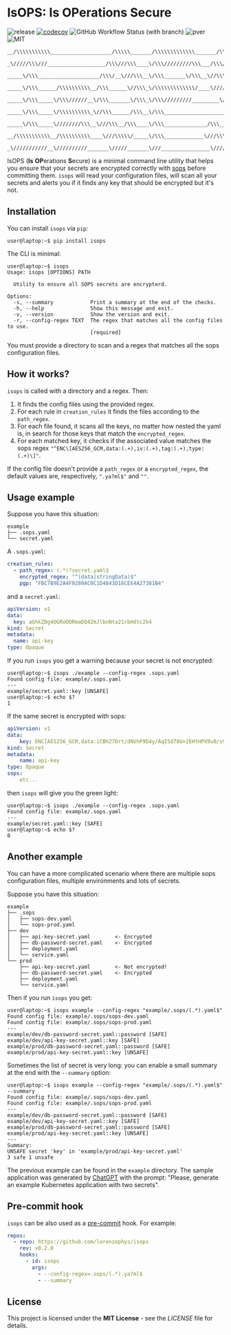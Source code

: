 # IsOPS: **Is** **OP**erations **S**ecure

![release](https://img.shields.io/github/v/release/lorenzophys/isops)
[![codecov](https://codecov.io/gh/lorenzophys/isops/branch/main/graph/badge.svg?token=7RQ5P3X22D)](https://codecov.io/gh/lorenzophys/isops)
![GitHub Workflow Status (with branch)](https://img.shields.io/github/actions/workflow/status/lorenzophys/isops/test-workflow.yml?branch=main&label=tests)
![pver](https://img.shields.io/pypi/pyversions/isops)
![MIT](https://img.shields.io/github/license/lorenzophys/isops)

```ascii
__/\\\\\\\\\\\____________________/\\\\\_______/\\\\\\\\\\\\\_______/\\\\\\\\\\\___        
 _\/////\\\///___________________/\\\///\\\____\/\\\/////////\\\___/\\\/////////\\\_       
  _____\/\\\____________________/\\\/__\///\\\__\/\\\_______\/\\\__\//\\\______\///__      
   _____\/\\\______/\\\\\\\\\\__/\\\______\//\\\_\/\\\\\\\\\\\\\/____\////\\\_________     
    _____\/\\\_____\/\\\//////__\/\\\_______\/\\\_\/\\\/////////_________\////\\\______    
     _____\/\\\_____\/\\\\\\\\\\_\//\\\______/\\\__\/\\\_____________________\////\\\___   
      _____\/\\\_____\////////\\\__\///\\\__/\\\____\/\\\______________/\\\______\//\\\__  
       __/\\\\\\\\\\\__/\\\\\\\\\\____\///\\\\\/_____\/\\\_____________\///\\\\\\\\\\\/___ 
        _\///////////__\//////////_______\/////_______\///________________\///////////_____

```

IsOPS (**Is** **OP**erations **S**ecure) is a minimal command line utility that helps you ensure that your secrets are encrypted correctly with [sops](https://github.com/mozilla/sops) before committing them. `isops` will read your configuration files, will scan all your secrets and alerts you if it finds any key that should be encrypted but it's not.

## Installation

You can install `isops` via `pip`:

```console
user@laptop:~$ pip install isops
```

The CLI is minimal:

```console
user@laptop:~$ isops
Usage: isops [OPTIONS] PATH

  Utility to ensure all SOPS secrets are encrypterd.

Options:
  -s, --summary            Print a summary at the end of the checks.
  -h, --help               Show this message and exit.
  -v, --version            Show the version and exit.
  -r, --config-regex TEXT  The regex that matches all the config files to use.
                           [required]
```

You must provide a directory to scan and a regex that matches all the sops configuration files.

## How it works?

`isops` is called with a directory and a regex. Then:

1. It finds the config files using the provided regex.
2. For each rule in `creation_rules` it finds the files according to the `path_regex`.
3. For each file found, it scans all the keys, no matter how nested the yaml is, in search for those keys that match the `encrypted_regex`.
4. For each matched key, it checks if the associated value matches the sops regex `"^ENC\[AES256_GCM,data:(.+),iv:(.+),tag:(.+),type:(.+)\]"`.

If the config file doesn't provide a `path_regex` or a `encrypted_regex`, the default values are, respectively, `".ya?ml$"` and `""`.

## Usage example

Suppose you have this situation:

```text
example
├── .sops.yaml
└── secret.yaml
```

A `.sops.yaml`:

```yaml
creation_rules:
  - path_regex: (.*)?secret.yaml$
    encrypted_regex: "^(data|stringData)$"
    pgp: "FBC7B9E2A4F9289AC0C1D4843D16CEE4A27381B4"
```

and a `secret.yaml`:

```yaml
apiVersion: v1
data:
  key: aGhkZDg4OGRoODRmaDQ4ZmJlbnNta21rbHdtc2k4
kind: Secret
metadata:
  name: api-key
type: Opaque
```

If you run `isops` you get a warning because your secret is not encrypted:

```console
user@laptop:~$ isops ./example --config-regex .sops.yaml
Found config file: example/.sops.yaml
---
example/secret.yaml::key [UNSAFE]
user@laptop:~$ echo $?
1
```

If the same secret is encrypted with sops:

```yaml
apiVersion: v1
data:
    key: ENC[AES256_GCM,data:iCBh27Ort/dNVhP9D4y/AqI5d78U+2EHtHPX9u0/s9ANhA2VeqKSOQ==,iv:HkQVUgB6nvN3TU355K/PTU2NroahHAdoJhzJdgZFMwo=,tag:ayNppVmYJ/MLGrW9RtjV1A==,type:str]
kind: Secret
metadata:
    name: api-key
type: Opaque
sops:
    etc...

```

then `isops` will give you the green light:

```console
user@laptop:~$ isops ./example --config-regex .sops.yaml
Found config file: example/.sops.yaml
---
example/secret.yaml::key [SAFE]
user@laptop:~$ echo $?
0
```

## Another example

You can have a more complicated scenario where there are multiple sops configuration files, multiple environments and lots of secrets.

Suppose you have this situation:

```text
example
├── .sops
│   ├── sops-dev.yaml
│   └── sops-prod.yaml
├── dev
│   ├── api-key-secret.yaml        <- Encrypted
│   ├── db-password-secret.yaml    <- Encrypted
│   ├── deployment.yaml
│   └── service.yaml
└── prod
    ├── api-key-secret.yaml        <- Not encrypted!
    ├── db-password-secret.yaml    <- Encrypted
    ├── deployment.yaml
    └── service.yaml
```

Then if you run `isops` you get:

```console
user@laptop:~$ isops example --config-regex "example/.sops/(.*).yaml$"
Found config file: example/.sops/sops-dev.yaml
Found config file: example/.sops/sops-prod.yaml
---
example/dev/db-password-secret.yaml::password [SAFE]
example/dev/api-key-secret.yaml::key [SAFE]
example/prod/db-password-secret.yaml::password [SAFE]
example/prod/api-key-secret.yaml::key [UNSAFE]
```

Sometimes the list of secret is very long: you can enable a small summary at the end with the `--summary` option:

```console
user@laptop:~$ isops example --config-regex "example/.sops/(.*).yaml$" --summary
Found config file: example/.sops/sops-dev.yaml
Found config file: example/.sops/sops-prod.yaml
---
example/dev/db-password-secret.yaml::password [SAFE]
example/dev/api-key-secret.yaml::key [SAFE]
example/prod/db-password-secret.yaml::password [SAFE]
example/prod/api-key-secret.yaml::key [UNSAFE]
---
Summary:
UNSAFE secret 'key' in 'example/prod/api-key-secret.yaml'
3 safe 1 unsafe
```

The previous example can be found in the `example` directory. The sample application was generated by [ChatGPT](https://chat.openai.com/chat) with the prompt: "Please, generate an example Kubernetes application with two secrets".

## Pre-commit hook

`isops` can be also used as a [pre-commit](https://pre-commit.com) hook. For example:

```yaml
repos:
  - repo: https://github.com/lorenzophys/isops
    rev: v0.2.0
    hooks:
      - id: isops
        args:
          - --config-regex=.sops/(.*).ya?ml$
          - --summary
```

## License

This project is licensed under the **MIT License** - see the *LICENSE* file for details.
